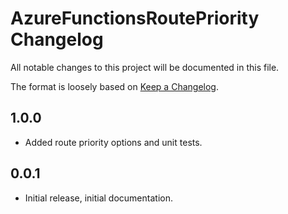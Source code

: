 # AzureFunctionsRoutePriority Changelog

All notable changes to this project will be documented in this file.

The format is loosely based on [Keep a Changelog](http://keepachangelog.com/en/1.0.0/).

## 1.0.0

* Added route priority options and unit tests.

## 0.0.1

* Initial release, initial documentation.
